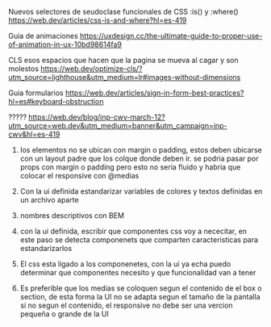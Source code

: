 Nuevos selectores de seudoclase funcionales de CSS :is() y :where() 
<https://web.dev/articles/css-is-and-where?hl=es-419>


Guia de animaciones
https://uxdesign.cc/the-ultimate-guide-to-proper-use-of-animation-in-ux-10bd98614fa9


CLS esos espacios que hacen que la pagina se mueva al cagar y son molestos
https://web.dev/optimize-cls/?utm_source=lighthouse&utm_medium=lr#images-without-dimensions


Guia formularios
https://web.dev/articles/sign-in-form-best-practices?hl=es#keyboard-obstruction

?????
https://web.dev/blog/inp-cwv-march-12?utm_source=web.dev&utm_medium=banner&utm_campaign=inp-cwv&hl=es-419


1. los elementos no se ubican con margin o padding, estos deben ubicarse con un layout padre que los colque donde deben ir.
se podria pasar por props con margin o padding pero esto no seria fluido y habria que colocar el responsive con @medias

2. Con la ui definida estandarizar variables de colores y textos definidas en un archivo aparte

3. nombres descriptivos con BEM

4. con la ui definida, escribir que componentes css voy a nececitar, en este paso se detecta componenets que comparten caracteristicas para estandarizarlos

5. El css esta ligado a los componenetes, con la ui ya echa puedo determinar que componentes necesito y que funcionalidad van a tener

6. Es preferible que los medias se coloquen segun el contenido de el box o section, de esta forma la UI no se adapta segun el tamaño de la pantalla si no segun el contenido, el responsive no debe ser una vercion pequeña o grande de la UI 